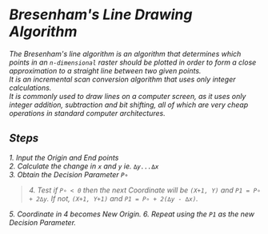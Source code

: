 # *Bresenham's Line Drawing Algorithm*

*The Bresenham's line algorithm is an algorithm that determines which points in an `n-dimensional` raster should be plotted in order to form a close approximation to a straight line between two given points.*  
*It is an incremental scan conversion algorithm that uses only integer calculations.*  
*It is commonly used to draw lines on a computer screen, as it uses only integer addition, subtraction and bit shifting, all of which are very cheap operations in standard computer architectures.*

## *Steps*

*1. Input the Origin and End points*  
*2. Calculate the change in `x` and `y` ie. `∆y...∆x`*  
*3. Obtain the Decision Parameter `P∘`*
> *4. Test if `P∘ < 0` then the next Coordinate will be `(X+1, Y)` and `P1 = P∘ + 2∆y`.*
> *If not, `(X+1, Y+1)` and `P1 = P∘ + 2(∆y - ∆x)`.*

*5. Coordinate in 4 becomes New Origin.*
*6. Repeat using the `P1` as the new Decision Parameter.*

